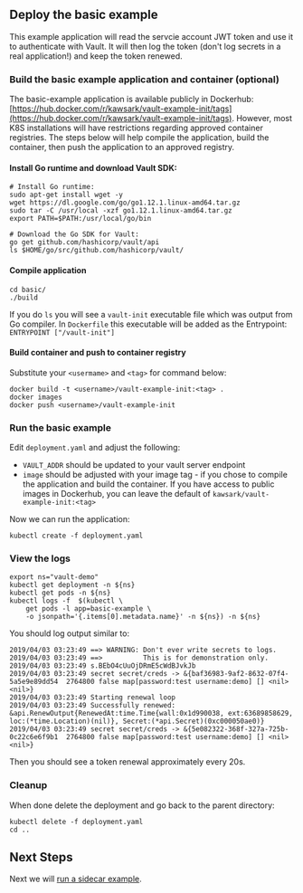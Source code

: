 ## Deploy the basic example

This example application will read the servcie account JWT token and use it to
authenticate with Vault. It will then log the token (don't log secrets in a
real application!) and keep the token renewed.

### Build the basic example application and container (optional)

The basic-example application is available publicly in Dockerhub: [https://hub.docker.com/r/kawsark/vault-example-init/tags](https://hub.docker.com/r/kawsark/vault-example-init/tags). However, most K8S installations will have restrictions regarding approved container registries. The steps below will help compile the application, build the container, then push the application to an approved registry.

#### Install Go runtime and download Vault SDK:
```
# Install Go runtime: 
sudo apt-get install wget -y
wget https://dl.google.com/go/go1.12.1.linux-amd64.tar.gz
sudo tar -C /usr/local -xzf go1.12.1.linux-amd64.tar.gz
export PATH=$PATH:/usr/local/go/bin

# Download the Go SDK for Vault:
go get github.com/hashicorp/vault/api
ls $HOME/go/src/github.com/hashicorp/vault/
```
#### Compile application
```
cd basic/
./build
```
If you do `ls` you will see a `vault-init` executable file which was output from Go compiler. In `Dockerfile` this executable will be added as the Entrypoint: `ENTRYPOINT ["/vault-init"]`

#### Build container and push to container registry
Substitute your `<usermame>` and `<tag>` for command below:
```
docker build -t <username>/vault-example-init:<tag> .
docker images
docker push <username>/vault-example-init
```

### Run the basic example
Edit `deployment.yaml` and adjust the following:
- `VAULT_ADDR` should be updated to your vault server endpoint
- `image` should be adjusted with your image tag - if you chose to compile the application and build the container. If you have access to public images in Dockerhub, you can leave the default of `kawsark/vault-example-init:<tag>` 

Now we can run the application:
```
kubectl create -f deployment.yaml
```

### View the logs
```
export ns="vault-demo"
kubectl get deployment -n ${ns}
kubectl get pods -n ${ns}
kubectl logs -f  $(kubectl \
    get pods -l app=basic-example \
    -o jsonpath='{.items[0].metadata.name}' -n ${ns}) -n ${ns}
```

You should log output similar to:
```
2019/04/03 03:23:49 ==> WARNING: Don't ever write secrets to logs.
2019/04/03 03:23:49 ==>          This is for demonstration only.
2019/04/03 03:23:49 s.BEbO4cUuOjDRmE5cWdBJvkJb
2019/04/03 03:23:49 secret secret/creds -> &{baf36983-9af2-8632-07f4-5a5e9e89dd54  2764800 false map[password:test username:demo] [] <nil> <nil>}
2019/04/03 03:23:49 Starting renewal loop
2019/04/03 03:23:49 Successfully renewed: &api.RenewOutput{RenewedAt:time.Time{wall:0x1d990038, ext:63689858629, loc:(*time.Location)(nil)}, Secret:(*api.Secret)(0xc000050ae0)}
2019/04/03 03:23:49 secret secret/creds -> &{5e082322-368f-327a-725b-0c22c6e6f9b1  2764800 false map[password:test username:demo] [] <nil> <nil>}
```

Then you should see a token renewal approximately every 20s.

### Cleanup 

When done delete the deployment and go back to the parent directory:

```
kubectl delete -f deployment.yaml
cd ..
```

## Next Steps

Next we will [run a sidecar example](./4-deploy-sidecar.md).




